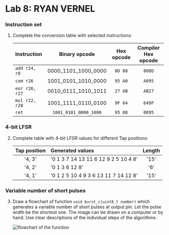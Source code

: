 # Lab 8: RYAN VERNEL

### Instruction set

1. Complete the conversion table with selected instructions:

   | **Instruction** | **Binary opcode** | **Hex opcode** | **Compiler Hex opcode** |
   | :-- | :-: | :-: | :-: |
   | `add r24, r0` | 0000_1101_1000_0000 | `0D 80` | `800D` |
   | `com r26` | 1001_0101_1010_0000 | `95 A0` | `A095` |
   | `eor r26, r27` | 0010_0111_1010_1011 | `27 AB` | `AB27` |
   | `mul r22, r20` | 1001_1111_0110_0100 | `9F 64` | `649F` |
   | `ret` | `1001_0101_0000_1000` | `95 08` | `0895` |

### 4-bit LFSR

2. Complete table with 4-bit LFSR values for different Tap positions:

   | **Tap position** | **Generated values** | **Length** |
   | :-: | :-- | :-: |
   | '4, 3' | '0 1 3 7 14 13 11 6 12 9 2 5 10 4 8' | '15' |
   | '4, 2' | '0 1 3 6 12 8' | '6' |
   | '4, 1' | '0 1 2 5 10 4 9 3 6 13 11 7 14 12 8' | '15' |

### Variable number of short pulses

3. Draw a flowchart of function `void burst_c(uint8_t number)` which generates a variable number of short pulses at output pin. Let the pulse width be the shortest one. The image can be drawn on a computer or by hand. Use clear descriptions of the individual steps of the algorithms.

   ![flowchart of the function]()
